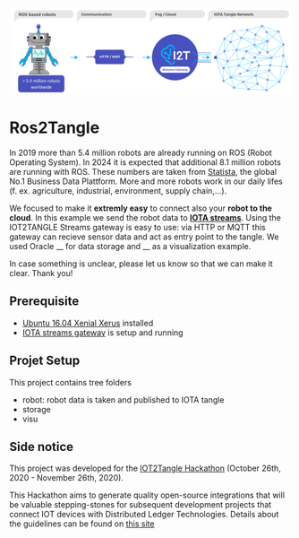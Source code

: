 ![Ros2TangleCover](https://github.com/HackTheAlps/Ros2Tangle/blob/main/img/cover.png?raw=true)

# Ros2Tangle
In 2019 more than 5.4 million robots are already running on ROS (Robot Operating System). In 2024 it is expected that additional 8.1 million robots are running with ROS. These numbers are taken from [Statista](https://www.statista.com/statistics/1084823/global-ros-based-robot-market-volume/), the global No.1 Business Data Plattform. More and more robots work in our daily lifes (f. ex. agriculture, industrial, environment, supply chain,...).

We focused to make it __extremly easy__ to connect also your __robot to the cloud__. In this example we send the robot data to [__IOTA streams__](https://www.iota.org/solutions/streams). Using the IOT2TANGLE Streams gateway is easy to use: via HTTP or MQTT this gateway can recieve sensor data and act as entry point to the tangle. We used Oracle __ for data storage and __ as a visualization example.

In case something is unclear, please let us know so that we can make it clear. Thank you!

## Prerequisite
- [Ubuntu 16.04 Xenial Xerus](https://releases.ubuntu.com/16.04/) installed
- [IOTA streams gateway](https://github.com/iotaledger/streams) is setup and running

## Projet Setup
This project contains tree folders
- robot: robot data is taken and published to IOTA tangle
- storage
- visu

## Side notice
This project was developed for the [IOT2Tangle Hackathon](https://hackathon.iot2tangle.io/) (October 26th, 2020 - November 26th, 2020).

This Hackathon aims to generate quality open-source integrations that will be valuable stepping-stones for subsequent development projects that connect IOT devices with Distributed Ledger Technologies. Details about the guidelines can be found on [this site](https://hackathon.iot2tangle.io/hackathon-bases.html)
